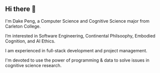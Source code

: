 ## Hi there 👋

I'm Dake Peng, a Computer Science and Cognitive Science major from Carleton College.

I’m interested in Software Engineering, Continental Philsoophy, Embodied Cognition, and AI Ethics.

I am experienced in full-stack development and project management.

I'm devoted to use the power of programming & data to solve issues in cognitive science research.

